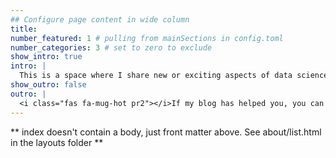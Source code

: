 ```yaml
---
## Configure page content in wide column
title: 
number_featured: 1 # pulling from mainSections in config.toml
number_categories: 3 # set to zero to exclude
show_intro: true
intro: |
  This is a space where I share new or exciting aspects of data science (usually in R) that are helpful to me and hopefully others.
show_outro: false
outro: |
  <i class="fas fa-mug-hot pr2"></i>If my blog has helped you, you can [buy me a coffee](https://ko-fi.com/)!
---
```


** index doesn't contain a body, just front matter above.
See about/list.html in the layouts folder **
